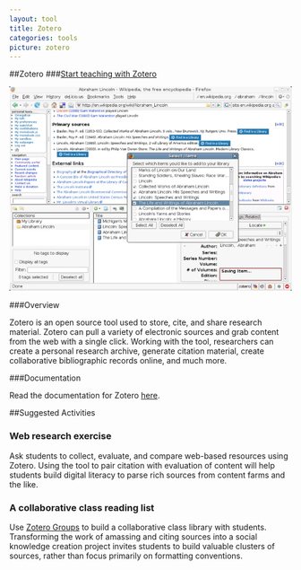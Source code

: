 ```yaml
---
layout: tool
title: Zotero
categories: tools
picture: zotero
---
```


##Zotero <span class="arrowh2"></span>
###[Start teaching with Zotero](https://www.zotero.org/) <span class="arrowh3"></span>

![](../assets/images/post/Zotero.png)

###Overview <span class="arrowh3"></span>

Zotero is an open source tool used to store, cite, and share research material. Zotero can pull a variety of electronic sources and grab content from the web with a single click. Working with the tool, researchers can create a personal research archive, generate citation material, create collaborative bibliographic records online, and much more.

###Documentation <span class="arrowh3"></span>

Read the documentation for Zotero [here](https://www.zotero.org/support/).

##Suggested Activities <span class="arrowh2"></span>

### Web research exercise <span class="arrowh3"></span>

Ask students to collect, evaluate, and compare web-based resources using Zotero. Using the tool to pair citation with evaluation of content will help students build digital literacy to parse rich sources from content farms and the like.

### A collaborative class reading list <span class="arrowh3"></span>

Use [Zotero Groups](https://www.zotero.org/groups/) to build a collaborative class library with students. Transforming the work of amassing and citing sources into a social knowledge creation project invites students to build valuable clusters of sources, rather than focus primarily on formatting conventions.